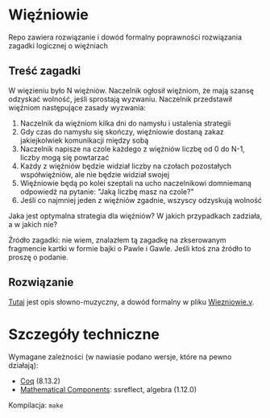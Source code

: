 # Więźniowie

Repo zawiera rozwiązanie i dowód formalny poprawności rozwiązania zagadki logicznej o więźniach


## Treść zagadki

W więzieniu było N więźniów. Naczelnik ogłosił więźniom, że mają szansę odzyskać wolność,
jeśli sprostają wyzwaniu. Naczelnik przedstawił więźniom następujące zasady wyzwania:

1. Naczelnik da więźniom kilka dni do namysłu i ustalenia strategii
1. Gdy czas do namysłu się skończy, więźniowie dostaną zakaz jakiejkolwiek komunikacji między sobą
1. Naczelnik napisze na czole każdego z więźniów liczbę od 0 do N-1, liczby mogą się powtarzać
1. Każdy z więźniów będzie widział liczby na czołach pozostałych współwięźniów, ale nie będzie widział swojej
1. Więźniowie będą po kolei szeptali na ucho naczelnikowi domniemaną odpowiedź na pytanie: "Jaką liczbę masz na czole?"
1. Jeśli co najmniej jeden z więźniów zgadnie, wszyscy odzyskują wolność

Jaka jest optymalna strategia dla więźniów? W jakich przypadkach zadziała, a w jakich nie?

Źródło zagadki: nie wiem, znalazłem tą zagadkę na zkserowanym fragmencie kartki w formie bajki o Pawle i Gawle.
Jeśli ktoś zna źródło to proszę o podanie.

## Rozwiązanie

[Tutaj](Rozwiazanie.md) jest opis słowno-muzyczny, a dowód formalny w pliku [Wiezniowie.v](Wiezniowie.v).

# Szczegóły techniczne

Wymagane zależności (w nawiasie podano wersje, które na pewno działają):

* [Coq](https://coq.inria.fr/) (8.13.2)
* [Mathematical Components](https://math-comp.github.io/): ssreflect, algebra (1.12.0)

Kompilacja: `make`
